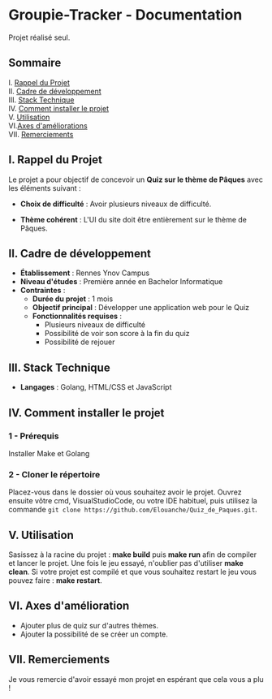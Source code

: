 # Groupie-Tracker - Documentation

Projet réalisé seul.

## Sommaire
I. [Rappel du Projet](#i-rappel-du-projet)  
II. [Cadre de développement](#ii-cadre-de-développement)  
III. [Stack Technique](#iii-stack-technique)  
IV. [Comment installer le projet](#iv-comment-installer-le-projet)  
V. [Utilisation](#v-utilisation)  
VI.[Axes d'améliorations](#vi-axes-damélioration)  
VII. [Remerciements](#viii-remerciements)  


## I. Rappel du Projet

Le projet a pour objectif de concevoir un **Quiz sur le thème de Pâques** avec les éléments suivant :

- **Choix de difficulté** : Avoir plusieurs niveaux de difficulté.

- **Thème cohérent** : L'UI du site doit être entièrement sur le thème de Pâques.

## II. Cadre de développement

- **Établissement** : Rennes Ynov Campus
- **Niveau d'études** : Première année en Bachelor Informatique
- **Contraintes** :
    * **Durée du projet** : 1 mois
    * **Objectif principal** : Développer une application web pour le Quiz
    * **Fonctionnalités requises** :
        - Plusieurs niveaux de difficulté
        - Possibilité de voir son score à la fin du quiz
        - Possibilité de rejouer

## III. Stack Technique

- **Langages** : Golang, HTML/CSS et JavaScript

## IV. Comment installer le projet

### 1 - Prérequis

Installer Make et Golang

### 2 - Cloner le répertoire

Placez-vous dans le dossier où vous souhaitez avoir le projet.
Ouvrez ensuite vôtre cmd, VisualStudioCode, ou votre IDE habituel, puis utilisez la commande ``git clone https://github.com/Elouanche/Quiz_de_Paques.git``.

## V. Utilisation

Sasissez à la racine du projet : **make build** puis **make run** afin de compiler et lancer le projet. 
Une fois le jeu essayé, n'oublier pas d'utiliser **make clean**.
Si votre projet est compilé et que vous souhaitez restart le jeu vous pouvez faire : **make restart**.

## VI. Axes d'amélioration

   - Ajouter plus de quiz sur d'autres thèmes.
   - Ajouter la possibilité de se créer un compte.

## VII. Remerciements

Je vous remercie d'avoir essayé mon projet en espérant que cela vous a plu !
